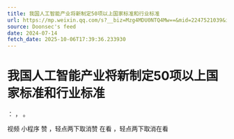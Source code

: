 ```yaml
---
title: 我国人工智能产业将新制定50项以上国家标准和行业标准
url: https://mp.weixin.qq.com/s?__biz=Mzg4MDU0NTQ4Mw==&mid=2247521039&idx=1&sn=d104a86d8df189effd3edace33d82dbf
source: Doonsec's feed
date: 2024-07-14
fetch_date: 2025-10-06T17:39:36.233930
---
```


# 我国人工智能产业将新制定50项以上国家标准和行业标准

：
，
。

视频
小程序
赞
，轻点两下取消赞
在看
，轻点两下取消在看